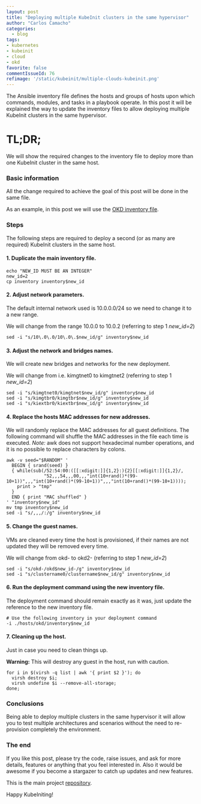 ```yaml
---
layout: post
title: "Deploying multiple KubeInit clusters in the same hypervisor"
author: "Carlos Camacho"
categories:
  - blog
tags:
- kubernetes
- kubeinit
- cloud
- okd
favorite: false
commentIssueId: 76
refimage: '/static/kubeinit/multiple-clouds-kubeinit.png'
---
```


The Ansible inventory file defines the hosts and groups of hosts upon which commands,
modules, and tasks in a playbook operate.
In this post it will be explained the way to update the inventory files to allow
deploying multiple KubeInit clusters in the same hypervisor.

# TL;DR;

We will show the required changes to the inventory file to
deploy more than one KubeInit cluster in the same host.

### Basic information

All the change required to achieve the goal of this post will be done in
the same file.

As an example, in this post we will use the [OKD inventory file](https://github.com/Kubeinit/kubeinit/blob/master/kubeinit/hosts/okd/inventory).

### Steps

The following steps are required to deploy a second (or as many are required) KubeInit clusters in the same host.

#### 1. Duplicate the main inventory file.

```
echo "NEW_ID MUST BE AN INTEGER"
new_id=2
cp inventory inventory$new_id
```

#### 2. Adjust network parameters.

The default internal network used is 10.0.0.0/24
so we need to change it to a new range.

We will change from the range 10.0.0 to 10.0.2 (referring to step 1 *new_id=2*)

```
sed -i "s/10\.0\.0/10\.0\.$new_id/g" inventory$new_id
```

#### 3. Adjust the network and bridges names.

We will create new bridges and networks for the new
deployment.

We will change from i.e. kimgtnet0 to kimgtnet2 (referring to step 1 *new_id=2*)

```
sed -i "s/kimgtnet0/kimgtnet$new_id/g" inventory$new_id
sed -i "s/kimgtbr0/kimgtbr$new_id/g" inventory$new_id
sed -i "s/kiextbr0/kiextbr$new_id/g" inventory$new_id
```

#### 4. Replace the hosts MAC addresses for new addresses.

We will randomly replace the MAC addresses for all
guest definitions. The following command will shuffle
the MAC addresses in the file each time is executed.
*Note:* awk does not support hexadecimal number operations,
and it is no possible to replace characters by colons.

```
awk -v seed="$RANDOM" '
  BEGIN { srand(seed) }
  { while(sub(/52:54:00:([[:xdigit:]]{1,2}:){2}[[:xdigit:]]{1,2}/,
              "52,,,54,,,00,,,"int(10+rand()*(99-10+1))",,,"int(10+rand()*(99-10+1))",,,"int(10+rand()*(99-10+1))));
    print > "tmp"
  }
  END { print "MAC shuffled" }
' "inventory$new_id"
mv tmp inventory$new_id
sed -i "s/,,,/:/g" inventory$new_id
```

#### 5. Change the guest names.

VMs are cleaned every time the host is provisioned, if their names are
not updated they will be removed every time.

We will change from okd- to okd2- (referring to step 1 *new_id=2*)

```
sed -i "s/okd-/okd$new_id-/g" inventory$new_id
sed -i "s/clustername0/clustername$new_id/g" inventory$new_id
```

#### 6. Run the deployment command using the new inventory file.

The deployment command should remain exactly as it was,
just update the reference to the new inventory file.

```
# Use the following inventory in your deployment command
-i ./hosts/okd/inventory$new_id
```

#### 7. Cleaning up the host.

Just in case you need to clean things up.

**Warning:** This will destroy any guest in the
host, run with caution.

```
for i in $(virsh -q list | awk '{ print $2 }'); do
  virsh destroy $i;
  virsh undefine $i --remove-all-storage;
done;
```

### Conclusions

Being able to deploy multiple clusters in the same hypervisor it will allow you
to test multiple architectures and scenarios without the need to re-provision
completely the environment.

### The end

If you like this post, please try the code, raise issues, and ask for more details, features or
anything that you feel interested in. Also it would be awesome if you become a stargazer to catch up
updates and new features.

This is the main project [repository](https://github.com/kubeinit/kubeinit).

Happy KubeIniting!
